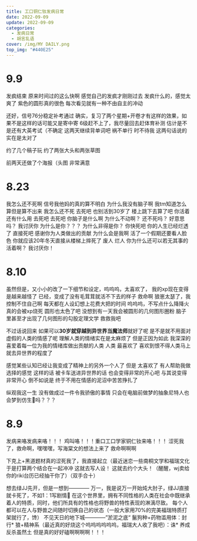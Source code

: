 ```yaml
---
title: 工口铜仁钕发病日常
date: 2022-09-09
update: 2022-09-09
categories:
  - 发病日常
  - 胡言乱语
cover: /img/MY DAILY.png
top_img: "#440E25"
---
```

# 9.9
发疯结束
原来时间过的这么快啊
感觉自己的发疯才刚刚过去
发疯什么的，感觉太爽了
紫色的圆形真的很色
每次看见就有一种不由自主的冲动

还好，信号76分稳定补考通过
确实，复习了两个星期+开卷才有这样的效果，如果不是这样的话可能又是寄中寄
6级赶不上了，我尽量回去赶体育补测
估计是不是还有大英考试（不确定
这两天继续背单词吧
祸不单行
时不待我
这两句话说的实在是太对了

约了几个稿子玩
约了两张大头和两张草图

前两天还做了个海报（头图
非常满意

# 8.23

我怎么还不死啊
信号我他妈的真的算不明白
为什么我没有脑子啊
我tm知道怎么算但是算不出来
我怎么还不死
去死吧
也别活到30岁了
楼上跳下去算了吧
你活着还有什么用
去死吧
去死吧
你脑子是什么啊
为什么不动啊？
还不死吗？
好意思吗？
我讨厌你
为什么是你？？？
为什么非得是你？
你快死吧
你的人生已经烂透了
直接死吧
感谢你为人类做出的贡献
为什么会是我啊
活了一个假期还要看人脸色
你就应该20年冬天直接从楼梯上摔死了
废人
烂人
你为什么还可以若无其事的活着啊？
我讨厌你！

# 8.10

虽然但是，又小小的改了一下细节和设定，呜呜呜，太喜欢了，
我的xp现在变得是越来越怪了
已经，变成了没有毛茸茸就活不下去的样子
救命啊
狼崽太瑟了，我控制不住自己啊
每天都在人设幻想上花费大把的时间
呜呜呜，不写点什么降降火真的会被xp烧死
圆形也太色了吧
没想到有一天我会被圆形的几何图形圈粉
脑子里甚至才出现了几何图形的勾股定理文学
救救我吧

不过话说回来
如果可以**30岁就穿越到异世界当魔法师**就好了呢
是不是就不用面对虚假的人类的情感了呢
理解人类的情绪实在是太麻烦了
但是正因为如此
我深深的喜爱着每一位为我的情绪库做出贡献的人类
人类
最喜欢了
喜欢到恨不得人类马上就去异世界的程度了

感觉某些认知已经让我变成了精神上的另外一个人了
但是
太喜欢了
有人帮助我做选择的感觉
这样的话
被卡车送进异世界的话
也会变得非常的开心吧
与其说变得非常开心
倒不如说是
终于不用在情感的泥沼中苦苦挣扎了

纵观我这一生
没有做成过一件令我骄傲的事情
只会在电脑前做梦的抽象尼特人也会梦到仿生🐏吗？？？

# 8.9

发病来咯发病来咯！！！
鸡叫咯！！！重口工口学家铜仁钕来咯！！！
涩死我了，救命啊，嘿嘿嘿，写海棠文的想法上来了
救命啊啊啊

下克上+黑道题材真的涩死我了，我直接起立（最近迷恋一些南桐文学和福瑞文化
于是打算两个结合在一起冲冲
这就去写人设！
这就去约个大头！（醒醒，wj卖给你的riki台历已经抽干你了）（双手合十）

想去绿JJ先开，但是一想到————
万一，我是说万一开始炖大肘子，绿JJ直接就卡死了，不如1：1写剧情🥩
在这个世界里，拥有不同性格的人类在社会中既继承着人的特质，同时，他们所具有的性格也将野兽的特性表现的淋漓尽致。
每个人都可以在人与野兽之间随时切换自己的状态（一般大家用70%的完美福瑞特质打架就行了，馋）
不见天日的地下城————”淤泥之底“
鬣狗种+药物滥用体：封行*
狼+精神系（最近真的好烧这个呜呜呜呜呜呜，福瑞大人收了我吧）：诛*
养成反杀虽然土
但是真的好好磕啊啊啊啊！！！

